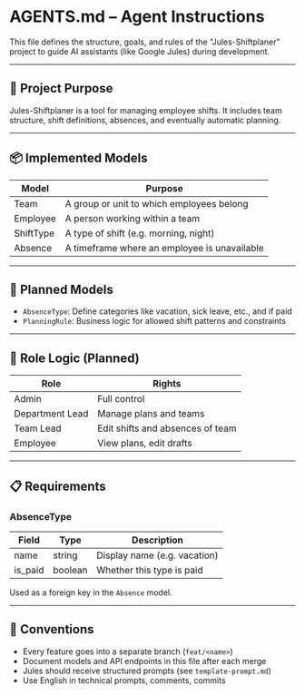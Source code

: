 # AGENTS.md – Agent Instructions

This file defines the structure, goals, and rules of the "Jules-Shiftplaner" project to guide AI assistants (like Google Jules) during development.

---

## 🧭 Project Purpose

Jules-Shiftplaner is a tool for managing employee shifts. It includes team structure, shift definitions, absences, and eventually automatic planning.

---

## 📦 Implemented Models

| Model         | Purpose |
|---------------|---------|
| Team          | A group or unit to which employees belong |
| Employee      | A person working within a team |
| ShiftType     | A type of shift (e.g. morning, night) |
| Absence       | A timeframe where an employee is unavailable |

---

## 🚧 Planned Models

- `AbsenceType`: Define categories like vacation, sick leave, etc., and if paid
- `PlanningRule`: Business logic for allowed shift patterns and constraints

---

## 🔐 Role Logic (Planned)

| Role             | Rights |
|------------------|--------|
| Admin            | Full control |
| Department Lead  | Manage plans and teams |
| Team Lead        | Edit shifts and absences of team |
| Employee         | View plans, edit drafts |

---

## 📋 Requirements

### AbsenceType

| Field      | Type     | Description |
|------------|----------|-------------|
| name       | string   | Display name (e.g. vacation) |
| is_paid    | boolean  | Whether this type is paid |

Used as a foreign key in the `Absence` model.

---

## 🔁 Conventions

- Every feature goes into a separate branch (`feat/<name>`)
- Document models and API endpoints in this file after each merge
- Jules should receive structured prompts (see `template-prompt.md`)
- Use English in technical prompts, comments, commits

